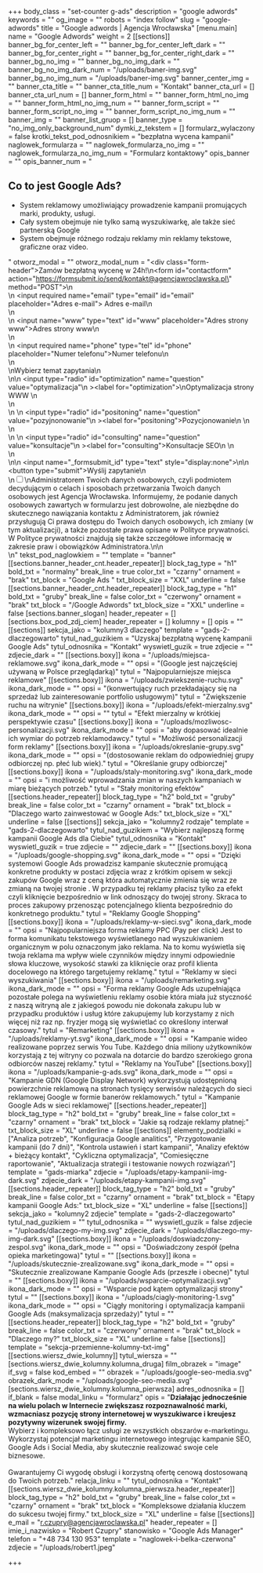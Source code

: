 +++
body_class = "set-counter g-ads"
description = "google adwords"
keywords = ""
og_image = ""
robots = "index follow"
slug = "google-adwords"
title = "Google adwords | Agencja Wrocławska"
[menu.main]
name = "Google Adwords"
weight = 2
[[sections]]
banner_bg_for_center_left = ""
banner_bg_for_center_left_dark = ""
banner_bg_for_center_right = ""
banner_bg_for_center_right_dark = ""
banner_bg_no_img = ""
banner_bg_no_img_dark = ""
banner_bg_no_img_dark_num = "/uploads/baner-img.svg"
banner_bg_no_img_num = "/uploads/baner-img.svg"
banner_center_img = ""
banner_cta_title = ""
banner_cta_title_num = "Kontakt"
banner_cta_url = []
banner_cta_url_num = []
banner_form_html = ""
banner_form_html_no_img = ""
banner_form_html_no_img_num = ""
banner_form_script = ""
banner_form_script_no_img = ""
banner_form_script_no_img_num = ""
banner_img = ""
banner_list_gruop = []
banner_type = "no_img_only_background_num"
dymki_z_tekstem = []
formularz_wylaczony = false
krotki_tekst_pod_odnosnikiem = "bezpłatna wycena kampanii"
naglowek_formularza = ""
naglowek_formularza_no_img = ""
naglowek_formularza_no_img_num = "Formularz kontaktowy"
opis_banner = ""
opis_banner_num = "<h2 class='header-counter txt-XL'>Co to jest Google Ads?</h2><ul class='no-img-banner-list'><li>System reklamowy umożliwiający prowadzenie kampanii promujących marki, produkty, usługi. </li><li>Cały system obejmuje nie tylko samą wyszukiwarkę, ale także sieć partnerską Google</li><li>System obejmuje różnego rodzaju reklamy min reklamy tekstowe, graficzne oraz video.</li></ul>"
otworz_modal = ""
otworz_modal_num = "<div class=\"form-header\">Zamów bezpłatną wycenę w 24h!</div>\n<form id=\"contactform\" action=\"https://formsubmit.io/send/kontakt@agencjawroclawska.pl\" method=\"POST\">\n<div class='input-cnt'>\n <input required name=\"email\" type=\"email\" id=\"email\" placeholder=\"Adres e-mail\"><label for='email'> Adres e-mail</label>\n</div>\n<div class='input-cnt'>\n    <input name=\"www\" type=\"text\" id=\"www\" placeholder=\"Adres strony www\"><label for='www'>Adres strony www</label>\n</div>\n<div class='input-cnt'>\n    <input  required name=\"phone\" type=\"tel\" id=\"phone\" placeholder=\"Numer telefonu\"><label for='phone'>Numer telefonu</label>\n   </div>\n   <div>\n<span class='radio-cnt-title'>Wybierz temat zapytania</span>\n <div class='form-radio'>\n\n  <input type=\"radio\" id=\"optimization\" name=\"question\" value=\"optymalizacja\"\n         ><label for=\"optimization\">\nOptymalizacja strony WWW </label>\n</div>\n <div class='form-radio'>\n \n  <input type=\"radio\" id=\"positoning\" name=\"question\" value=\"pozyjnonowanie\"\n         ><label for=\"positoning\">Pozycjonowanie\n </label>\n</div>\n <div class='form-radio'>\n \n  <input type=\"radio\" id=\"consulting\" name=\"question\" value=\"konsultacje\"\n         ><label for=\"consulting\">Konsultacje SEO\n </label>\n</div>\n</div>\n\n    <input name=\"_formsubmit_id\" type=\"text\" style=\"display:none\">\n\n    <button  type=\"submit\">Wyślij zapytanie</button>\n<div class='rodo'>\n<input id='rodo-accept' type='checkbox' required name='rodo-accept' value='accept'/>\n<label for='rodo-accept'>Administratorem Twoich danych osobowych, czyli podmiotem decydującym o celach i sposobach przetwarzania Twoich danych osobowych jest Agencja Wrocławska. Informujemy, że podanie danych osobowych zawartych w formularzu jest dobrowolne, ale niezbędne do skutecznego nawiązania kontaktu z Administratorem, jak również przysługują Ci prawa dostępu do Twoich danych osobowych, ich zmiany (w tym aktualizacji), a także pozostałe prawa opisane w Polityce prywatności. W Polityce prywatności znajdują się także szczegółowe informację w zakresie praw i obowiązków Administratora.\n</label>\n</div>\n</form>"
tekst_pod_naglowkiem = ""
template = "banner"
[[sections.banner_header_cnt.header_repeater]]
block_tag_type = "h1"
bold_txt = "normalny"
break_line = true
color_txt = "czarny"
ornament = "brak"
txt_block = "Google Ads "
txt_block_size = "XXL"
underline = false
[[sections.banner_header_cnt.header_repeater]]
block_tag_type = "h1"
bold_txt = "gruby"
break_line = false
color_txt = "czerwony"
ornament = "brak"
txt_block = "/Google Adwords"
txt_block_size = "XXL"
underline = false
[sections.banner_slogan]
header_repeater = []
[sections.box_pod_zdj_ciem]
header_repeater = []
kolumny = []
opis = ""
[[sections]]
sekcja_jako = "kolumny3 dlaczego"
template = "gads-2-dlaczegowarto"
tytul_nad_guzikiem = "Uzyskaj bezpłatną wycenę kampanii Google Ads"
tytul_odnosnika = "Kontakt"
wyswietl_guzik = true
zdjecie = ""
zdjecie_dark = ""
[[sections.boxy]]
ikona = "/uploads/miejsca-reklamowe.svg"
ikona_dark_mode = ""
opsi = "(Google jest najczęściej używaną w Polsce przeglądarką)"
tytul = "Najpopularniejsze miejsca reklamowe"
[[sections.boxy]]
ikona = "/uploads/zwiekszenie-ruchu.svg"
ikona_dark_mode = ""
opsi = "(konwertujący ruch przekładający się na sprzedaż lub zainteresowanie portfolio usługowym)"
tytul = "Zwiększenie ruchu na witrynie"
[[sections.boxy]]
ikona = "/uploads/efekt-mierzalny.svg"
ikona_dark_mode = ""
opsi = ""
tytul = "Efekt mierzalny w krótkiej perspektywie czasu"
[[sections.boxy]]
ikona = "/uploads/mozliwosc-personalizacji.svg"
ikona_dark_mode = ""
opsi = "aby dopasować idealnie ich wymiar do potrzeb reklamodawcy."
tytul = "Możliwość personalizacji form reklamy"
[[sections.boxy]]
ikona = "/uploads/okreslanie-grupy.svg"
ikona_dark_mode = ""
opsi = "(dostosowanie reklam do odpowiedniej grupy odbiorczej np. płeć lub wiek)."
tytul = "Określanie grupy odbiorczej"
[[sections.boxy]]
ikona = "/uploads/staly-monitoring.svg"
ikona_dark_mode = ""
opsi = "i możliwość wprowadzania zmian w naszych kampaniach w miarę bieżących potrzeb."
tytul = "Stały monitoring efektów"
[[sections.header_repeater]]
block_tag_type = "h2"
bold_txt = "gruby"
break_line = false
color_txt = "czarny"
ornament = "brak"
txt_block = "Dlaczego warto zainwestować w Google Ads:"
txt_block_size = "XL"
underline = false
[[sections]]
sekcja_jako = "kolumny2 rodzaje"
template = "gads-2-dlaczegowarto"
tytul_nad_guzikiem = "Wybierz najlepszą formę kampanii Google Ads dla Ciebie"
tytul_odnosnika = "Kontakt"
wyswietl_guzik = true
zdjecie = ""
zdjecie_dark = ""
[[sections.boxy]]
ikona = "/uploads/google-shopping.svg"
ikona_dark_mode = ""
opsi = "Dzięki systemowi Google Ads prowadzisz kampanie skutecznie promującą konkretne produkty w postaci zdjęcia wraz z krótkim opisem w sekcji zakupów Google wraz z ceną która automatycznie zmienia się wraz ze zmianą na twojej stronie . W przypadku tej reklamy płacisz tylko za efekt czyli kliknięcie bezpośrednio w link odnoszący do twojej strony. Skraca to proces zakupowy przenosząc potencjalnego klienta bezpośrednio do konkretnego produktu."
tytul = "Reklamy Google Shopping"
[[sections.boxy]]
ikona = "/uploads/reklamy-w-sieci.svg"
ikona_dark_mode = ""
opsi = "Najpopularniejsza forma reklamy PPC (Pay per click) Jest to forma komunikatu tekstowego wyświetlanego nad wyszukiwaniem organicznym w polu oznaczonym jako reklama. Na to komu wyświetla się twoja reklama ma wpływ wiele czynników między innymi odpowiednie słowa kluczowe, wysokość stawki za kliknięcie oraz profil klienta docelowego na którego targetujemy reklamę."
tytul = "Reklamy w sieci wyszukiwania"
[[sections.boxy]]
ikona = "/uploads/remarketing.svg"
ikona_dark_mode = ""
opsi = "Forma reklamy Google Ads uzupełniająca pozostałe polega na wyświetleniu reklamy osobie która miała już styczność z naszą witryną ale z jakiegoś powodu nie dokonała zakupu lub w przypadku produktów i usług które zakupujemy lub korzystamy z nich więcej niż raz np. fryzjer mogą się wyświetlać co określony interwał czasowy."
tytul = "Remarketing"
[[sections.boxy]]
ikona = "/uploads/reklamy-yt.svg"
ikona_dark_mode = ""
opsi = "Kampanie wideo realizowane poprzez serwis You Tube. Każdego dnia miliony użytkowników korzystają z tej witryny co pozwala na dotarcie do bardzo szerokiego grona odbiorców naszej reklamy."
tytul = "Reklamy na YouTube"
[[sections.boxy]]
ikona = "/uploads/kampanie-g-ads.svg"
ikona_dark_mode = ""
opsi = "Kampanie GDN (Google Display Network) wykorzystują udostępnioną powierzchnie reklamową na stronach tysięcy serwisów należących do sieci reklamowej Google w formie banerów reklamowych."
tytul = "Kampanie Google Ads w sieci reklamowej"
[[sections.header_repeater]]
block_tag_type = "h2"
bold_txt = "gruby"
break_line = false
color_txt = "czarny"
ornament = "brak"
txt_block = "Jakie są rodzaje reklamy płatnej:"
txt_block_size = "XL"
underline = false
[[sections]]
elementy_podzialki = ["Analiza potrzeb", "Konfiguracja Google analitics", "Przygotowanie kampanii (do 7 dni)", "Kontrola ustawień i start kampanii", "Analizy efektów + bieżący kontakt", "Cykliczna optymalizacja", "Comiesięczne raportowanie", "Aktualizacja strategii i testowanie nowych rozwiązań"]
template = "gads-miarka"
zdjecie = "/uploads/etapy-kampanii-img-dark.svg"
zdjecie_dark = "/uploads/etapy-kampanii-img.svg"
[[sections.header_repeater]]
block_tag_type = "h2"
bold_txt = "gruby"
break_line = false
color_txt = "czarny"
ornament = "brak"
txt_block = "Etapy kampanii Google Ads:"
txt_block_size = "XL"
underline = false
[[sections]]
sekcja_jako = "kolumny2 zdjecie"
template = "gads-2-dlaczegowarto"
tytul_nad_guzikiem = ""
tytul_odnosnika = ""
wyswietl_guzik = false
zdjecie = "/uploads/dlaczego-my-img.svg"
zdjecie_dark = "/uploads/dlaczego-my-img-dark.svg"
[[sections.boxy]]
ikona = "/uploads/doswiadczony-zespol.svg"
ikona_dark_mode = ""
opsi = "Doświadczony zespół (pełna opieka marketingowa)"
tytul = ""
[[sections.boxy]]
ikona = "/uploads/skutecznie-zrealizowane.svg"
ikona_dark_mode = ""
opsi = "Skutecznie zrealizowane Kampanie Google Ads (przeszłe i obecne)"
tytul = ""
[[sections.boxy]]
ikona = "/uploads/wsparcie-optymalizacji.svg"
ikona_dark_mode = ""
opsi = "Wsparcie pod kątem optymalizacji strony"
tytul = ""
[[sections.boxy]]
ikona = "/uploads/ciagly-monitoring-1.svg"
ikona_dark_mode = ""
opsi = "Ciągły monitoring i optymalizacja kampanii Google Ads (maksymalizacja sprzedaży)"
tytul = ""
[[sections.header_repeater]]
block_tag_type = "h2"
bold_txt = "gruby"
break_line = false
color_txt = "czerwony"
ornament = "brak"
txt_block = "Dlaczego my?"
txt_block_size = "XL"
underline = false
[[sections]]
template = "sekcja-przemienne-kolumny-txt-img"
[[sections.wiersz_dwie_kolumny]]
tytul_wiersza = ""
[sections.wiersz_dwie_kolumny.kolumna_druga]
film_obrazek = "image"
if_svg = false
kod_embed = ""
obrazek = "/uploads/google-seo-media.svg"
obrazek_dark_mode = "/uploads/google-seo-media.svg"
[sections.wiersz_dwie_kolumny.kolumna_pierwsza]
adres_odnosnika = []
if_blank = false
modal_linku = "formularz"
opis = "<strong>Działając jednocześnie na wielu polach w Internecie zwiększasz rozpoznawalność marki, wzmacniasz pozycję strony internetowej w wyszukiwarce i kreujesz pozytywny wizerunek swojej firmy. <br></strong>Wybierz i kompleksowo łącz usługi ze wszystkich obszarów e-marketingu. Wykorzystaj potencjał marketingu internetowego integrując kampanie SEO, Google Ads i Social Media, aby skutecznie realizować swoje cele biznesowe. <br><br>Gwarantujemy Ci wygodę obsługi i korzystną ofertę cenową dostosowaną do Twoich potrzeb."
relacja_linku = ""
tytul_odnosnika = "Kontakt"
[[sections.wiersz_dwie_kolumny.kolumna_pierwsza.header_repeater]]
block_tag_type = "h2"
bold_txt = "gruby"
break_line = false
color_txt = "czarny"
ornament = "brak"
txt_block = "Kompleksowe działania kluczem do sukcesu twojej firmy."
txt_block_size = "XL"
underline = false
[[sections]]
e_mail = "r.czupry@agencjawroclawska.pl"
header_repeater = []
imie_i_nazwisko = "Robert Czupry"
stanowisko = "Google Ads Manager"
telefon = "+48 734 130 953"
template = "naglowek-i-belka-czerwona"
zdjecie = "/uploads/robert1.jpeg"

+++

